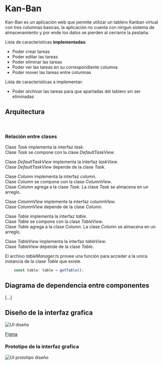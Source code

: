 # Kan-Ban

Kan-Ban es un aplicación web que permite utilizar un tablero Kanban virtual con tres columnas basicas, la aplicación no cuenta con ningun sistema de almacenamiento y por ende los datos se pierden al cerrarce la pestaña.

Lista de caracteristicas **implementadas**:

* Poder crear tareas
* Poder editar las tareas
* Poder eliminar las tareas 
* Poder ver las tareas en su correspondiente columna
* Poder mover las tareas entre columnas 

Lista de caracteristicas a implementar:

* Poder *archivar* las tareas para que apartadas del tablero sin ser eliminadas  

## Arquitectura
<br/>

### Relación entre clases

Clase *Task* implementa la interfaz *task*.<br/>
Clase *Task* se compone con la clase *DefaultTaskView*.

Clase *DefaultTaskView* implementa la interfaz *taskView*.<br/>
Clase *DefaultTaskView* depende de la clase *Task*.

Clase *Column* implementa la interfaz *column*.<br/>
Clase *Column* se compone con la clase *ColumnView*.<br/>
Clase *Column* agrega a la clase *Task*. La clase *Task* se almacena en un arreglo.

Clase *ColumnVIew* implemente la interfaz *columnVIew*.<br/>
Clase *ColumnView* depende de la clase *Column*.

Clase *Table* implementa la interfaz *table*.<br/>
Clase *Table* se compone con la clase *TableView*.<br/>
Clase *Table* agrega a la clase *Column*. La clase *Column* se almacena en un arreglo.

Clase *TableView* implementa la interfaz *tableView*.<br/>
Clase *TableView* depende de la clase *Table*.

El archivo *tableManager.ts* provee una función para acceder a la unica instancia de la clase *Table* que existe.

```typescript
    const table: table = getTable();
```

## Diagrama de dependencia entre componentes

[...]

## Diseño de la interfaz grafica

![UI diseño](https://i.postimg.cc/QdbBwTm2/Kan-Ban-Desing.png)

[Figma](https://www.figma.com/file/0kf41Bkdv5guhAoJBRkgAn/Kan-Ban?type=design&node-id=1%3A5&t=9FKY6mhJblsCZ5iF-1)

### Prototipo de la interfaz grafica

![UI prototipo diseño](https://i.postimg.cc/zvwMtxHC/Kan-Ban-Prototipe.png)